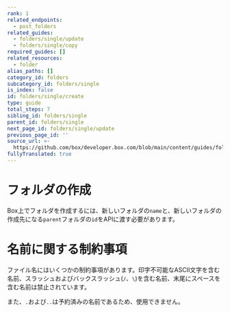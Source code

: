 ```yaml
---
rank: 1
related_endpoints:
  - post_folders
related_guides:
  - folders/single/update
  - folders/single/copy
required_guides: []
related_resources:
  - folder
alias_paths: []
category_id: folders
subcategory_id: folders/single
is_index: false
id: folders/single/create
type: guide
total_steps: 7
sibling_id: folders/single
parent_id: folders/single
next_page_id: folders/single/update
previous_page_id: ''
source_url: >-
  https://github.com/box/developer.box.com/blob/main/content/guides/folders/single/create.md
fullyTranslated: true
---
```

# フォルダの作成

Box上でフォルダを作成するには、新しいフォルダの`name`と、新しいフォルダの作成先になる`parent`フォルダの`id`をAPIに渡す必要があります。

<Samples id="post_folders">

</Samples>

<Message type="notice">

# 名前に関する制約事項

ファイル名にはいくつかの制約事項があります。印字不可能なASCII文字を含む名前、スラッシュおよびバックスラッシュ(`/`、`\`)を含む名前、末尾にスペースを含む名前は禁止されています。

また、`.`および`..`は予約済みの名前であるため、使用できません。

</Message>
